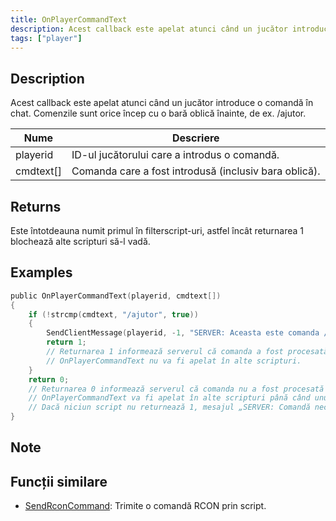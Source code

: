 ```yaml
---
title: OnPlayerCommandText
description: Acest callback este apelat atunci când un jucător introduce o comandă în chat.
tags: ["player"]
---
```


## Description

Acest callback este apelat atunci când un jucător introduce o comandă în chat. Comenzile sunt orice încep cu o bară oblică înainte, de ex. /ajutor.

| Nume      | Descriere                                                   |
| --------- | ----------------------------------------------------------- |
| playerid  | ID-ul jucătorului care a introdus o comandă.                |
| cmdtext[] | Comanda care a fost introdusă (inclusiv bara oblică).       |

## Returns

Este întotdeauna numit primul în filterscript-uri, astfel încât returnarea 1 blochează alte scripturi să-l vadă.

## Examples

```c
public OnPlayerCommandText(playerid, cmdtext[])
{
    if (!strcmp(cmdtext, "/ajutor", true))
    {
        SendClientMessage(playerid, -1, "SERVER: Aceasta este comanda /ajutor !");
        return 1;
        // Returnarea 1 informează serverul că comanda a fost procesată.
        // OnPlayerCommandText nu va fi apelat în alte scripturi.
    }
    return 0;
    // Returnarea 0 informează serverul că comanda nu a fost procesată de acest script.
    // OnPlayerCommandText va fi apelat în alte scripturi până când unul returnează 1.
    // Dacă niciun script nu returnează 1, mesajul „SERVER: Comandă necunoscută” va fi afișat jucătorului.
}
```

## Note

<TipNPCCallbacks />

## Funcții similare

- [SendRconCommand](../functions/SendRconCommand): Trimite o comandă RCON prin script.